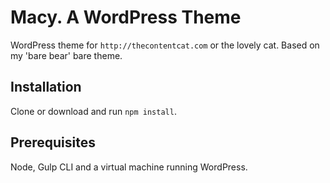# Macy. A WordPress Theme

WordPress theme for `http://thecontentcat.com` or the lovely cat. Based on my 'bare bear' bare theme.

## Installation

Clone or download and run `npm install`.

## Prerequisites

Node, Gulp CLI and a virtual machine running WordPress.
